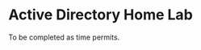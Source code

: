 <h1>Active Directory Home Lab</h1>
To be completed as time permits.
<!--
<h2>Description</h2>
In this lab, we're going to walk through how to create an Active Directory home lab Environment using Oracle Virtual Box. Configuring and running this lab will help you understand how Active Directory and Windows networking work, so I'd highly recommend running through it a couple of times and eventually trying to build it on your own.
<br />
--!>
<!--
<h2>Languages and Utilities Used</h2>
<!--
- <b>PowerShell</b> 
- <b>Oracle Virtual Box</b>
<!--
<h2>Environments Used </h2>
<!--
- <b>Windows 10</b> (21H2)
<!--
<h2>Program walk-through:</h2>
--!>
<!--
<p align="center">
Create users: <br/>
<img src="https://i.imgur.com/62TgaWL.png" height="80%" width="80%" alt="Disk Sanitization Steps"/>
<br />
<br />
Select the disk:  <br/>
<img src="https://i.imgur.com/tcTyMUE.png" height="80%" width="80%" alt="Disk Sanitization Steps"/>
<br />
<br />
Enter the number of passes: <br/>
<img src="https://i.imgur.com/nCIbXbg.png" height="80%" width="80%" alt="Disk Sanitization Steps"/>
<br />
<br />
Confirm your selection:  <br/>
<img src="https://i.imgur.com/cdFHBiU.png" height="80%" width="80%" alt="Disk Sanitization Steps"/>
<br />
<br />
Wait for process to complete (may take some time):  <br/>
<img src="https://i.imgur.com/JL945Ga.png" height="80%" width="80%" alt="Disk Sanitization Steps"/>
<br />
<br />
Sanitization complete:  <br/>
<img src="https://i.imgur.com/K71yaM2.png" height="80%" width="80%" alt="Disk Sanitization Steps"/>
<br />
<br />
Observe the wiped disk:  <br/>
<img src="https://i.imgur.com/AeZkvFQ.png" height="80%" width="80%" alt="Disk Sanitization Steps"/>
</p>
--!>

<!--
 ```diff
- text in red
+ text in green
! text in orange
# text in gray
@@ text in purple (and bold)@@
```
--!>

